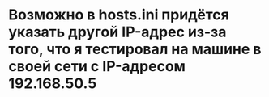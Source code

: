 # Возможно в hosts.ini придётся указать другой IP-адрес из-за того, что я тестировал на машине в своей сети с IP-адресом 192.168.50.5